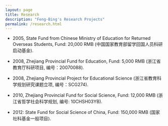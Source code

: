 ```yaml
---
layout: page
title: Research
description: "Feng-Bing's Research Projects"
permalink: /research.html
---
```


* 2005, State Fund from Chinese Ministry of Education for Returned Overseas Students, Fund: 20,000 RMB (中国国家教育部留学回国人员科研启动基金).

* 2008, Zhejiang Provincial Fund for Education, Fund: 5,000 RMB (浙江省教育厅科研项目, 编号：20070088).

* 2008, Zhejiang Provincial Project for Educational Science (浙江省教育科学规划研究课题立项, 编号：SCG274).

* 2010, Zhejiang Provincial Fund for Social Science, Fund: 12,000 RMB (浙江省哲学社会科学规划, 编号: 10CHSH03YB).

* 2012: State Fund for Social Science of China, Fund: 150,000 RMB (国家社科基金一般项目).
